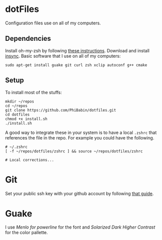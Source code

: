 # dotFiles
Configuration files use on all of my computers.

## Dependencies
Install oh-my-zsh by following [these instructions](https://github.com/robbyrussell/oh-my-zsh).
Download and install [insync](https://www.insynchq.com/).
Basic software that I use on all of my computers:
```shell
sudo apt-get install guake git curl zsh xclip autoconf g++ cmake
```
## Setup

To install most of the stuffs:
```
mkdir ~/repos
cd ~/repos
git clone https://github.com/PhiBabin/dotfiles.git
cd dotfiles
chmod +x install.sh
./install.sh
```
A good way to integrate these in your system is to have a local `.zshrc` that 
references the file in the repo. For example you could have the following.

```
# ~/.zshrc
[ -f ~/repos/dotfiles/zshrc ] && source ~/repos/dotfiles/zshrc

# Local corrections...
```

# Git
Set your public ssh key with your github account by following [that guide](https://help.github.com/articles/connecting-to-github-with-ssh/).

# Guake
I use *Menlo for powerline* for the font and *Solarized Dark Higher Contrast* for the color pallette.
